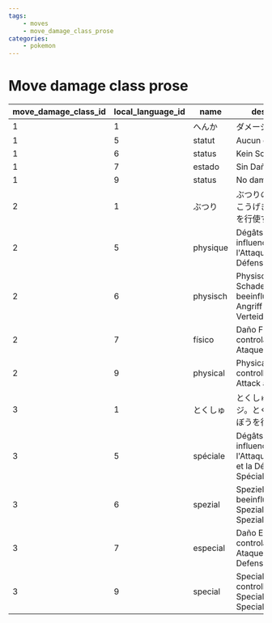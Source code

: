 ```yaml
---
tags:
    - moves
    - move_damage_class_prose
categories:
    - pokemon
---
```


# Move damage class prose

| move_damage_class_id | local_language_id |   name   |                                description                                 |
|----------------------|-------------------|----------|----------------------------------------------------------------------------|
| 1                    | 1                 | へんか      | ダメージない                                                                     |
| 1                    | 5                 | statut   | Aucun dégât                                                                |
| 1                    | 6                 | status   | Kein Schaden                                                               |
| 1                    | 7                 | estado   | Sin Daño                                                                   |
| 1                    | 9                 | status   | No damage                                                                  |
| 2                    | 1                 | ぶつり      | ぶつりのダメージ。こうげきとぼうぎょを行使する                                                    |
| 2                    | 5                 | physique | Dégâts physique, influencés par l'Attaque et la Défense                    |
| 2                    | 6                 | physisch | Physischer Schaden, beeinflusst von Angriff und Verteidigung               |
| 2                    | 7                 | físico   | Daño Físico, controlado por el Ataque y Defensa                            |
| 2                    | 9                 | physical | Physical damage, controlled by Attack and Defense                          |
| 3                    | 1                 | とくしゅ     | とくしゅのダメージ。とくこうととくぼうを行使する                                                   |
| 3                    | 5                 | spéciale | Dégâts spéciaux, influencés par l'Attaque Spéciale et la Défense Spéciale  |
| 3                    | 6                 | spezial  | Spezieller Schaden, beeinflusst von Spezialangriff und Spezialverteidigung |
| 3                    | 7                 | especial | Daño Especial, controlado por el Ataque Esecieal y Defensa Especial        |
| 3                    | 9                 | special  | Special damage, controlled by Special Attack and Special Defense           |
